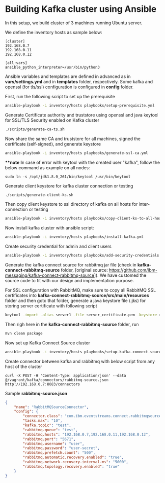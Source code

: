 # Building Kafka cluster using Ansible

In this setup, we build cluster of 3 machines running Ubuntu server.

We define the inventory hosts as sample below:
```
[cluster]
192.168.0.7
192.168.0.11
192.168.0.12

[all:vars]
ansible_python_interpreter=/usr/bin/python3
```

Ansible variables and templates are defined in advanced as in __vars/settings.yml__ and in __templates__ folder, respectively. Some kafka and openssl (for tls/ssl) configuration is configured in __config__ folder.

First, run the following script to set up the prerequisite

```bash
ansible-playbook -i inventory/hosts playbooks/setup-prerequisite.yml
```

Generate Certificate authority and truststore using openssl and java keytool for SSL/TLS Security enabled on Kafka cluster
```bash
./scripts/generate-ca-ts.sh
```

Now share the same CA and truststore for all machines, signed the certificate (self-signed), and generate keystore
```bash
ansible-playbook -i inventory/hosts playbooks/generate-ssl-ca.yml
```

__**note__
In case of error with keytool with the created user "kafka", follow the below command as example on all nodes:
```
sudo ln -s /opt/jdk1.8.0_261/bin/keytool /usr/bin/keytool
```


Generate client keystore for kafka cluster connection or testing
```bash
./scripts/generate-client-ks.sh
```

Then copy client keystore to ssl directory of kafka on all hosts for inter-connection or testing
```bash
ansible-playbook -i inventory/hosts playbooks/copy-client-ks-to-all-hosts.yml
```

Now install kafka cluster with ansible script:
```bash
ansible-playbook -i inventory/hosts playbooks/install-kafka.yml
```

Create security credential for admin and client users
```bash
ansible-playbook -i inventory/hosts playbooks/add-security-credentials.yml
```

Generate the kafka connect source for rabbitmq jar file (check in __kafka-connect-rabbitmq-source__ folder, [original source: https://github.com/ibm-messaging/kafka-connect-rabbitmq-source]). We have customed the source code to fit with our design and implementation purpose.

For SSL configuration with RabbitMQ, make sure to copy all RabbitMQ SSL certificates into __kafka-connect-rabbitmq-source/src/main/resources__ folder and then goto that folder, generate a java keystore file (.jks) for storing server certificate with following script

```bash
keytool -import -alias server1 -file server_certificate.pem -keystore rabbitstore.jks
```

Then righ here in the __kafka-connect-rabbitmq-source__ folder, run

```bash
mvn clean package
```

Now set up Kafka Connect Source cluster
```bash
ansible-playbook -i inventory/hosts playbooks/setup-kafka-connect-source-cluster.yml
```

Create connector between kafka and rabbitmq with below script from any host of the cluster
```
curl -X POST -H 'Content-Type: application/json' --data @/vagrant/kafka/connectors/rabbitmq-source.json http://192.168.0.7:8083/connectors
```

Sample **rabbitmq-source.json**
```json
{
    "name": "RabbitMQSourceConnector",
    "config": {
        "connector.class": "com.ibm.eventstreams.connect.rabbitmqsource.RabbitMQSourceConnector",
        "tasks.max": "10",
        "kafka.topic": "test",
        "rabbitmq.queue": "test",
        "rabbitmq.hosts": "192.168.0.7,192.168.0.11,192.168.0.12",
        "rabbitmq.port": "5671", 
        "rabbitmq.username": "user",
        "rabbitmq.password": "user-secret",
        "rabbitmq.prefetch.count": "500",
        "rabbitmq.automatic.recovery.enabled": "true",
        "rabbitmq.network.recovery.interval.ms": "5000",
        "rabbitmq.topology.recovery.enabled": "true"
    }
}
```
